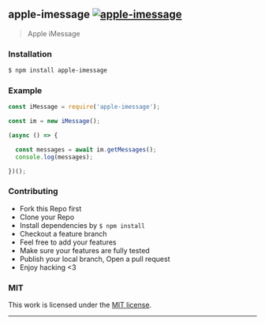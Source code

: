 ## apple-imessage [![apple-imessage](https://img.shields.io/npm/v/apple-imessage.svg)](https://npmjs.org/apple-imessage)

> Apple iMessage

### Installation

```bash
$ npm install apple-imessage
```

### Example

```js
const iMessage = require('apple-imessage');

const im = new iMessage();

(async () => {

  const messages = await im.getMessages();
  console.log(messages);

})();
```

### Contributing
- Fork this Repo first
- Clone your Repo
- Install dependencies by `$ npm install`
- Checkout a feature branch
- Feel free to add your features
- Make sure your features are fully tested
- Publish your local branch, Open a pull request
- Enjoy hacking <3

### MIT

This work is licensed under the [MIT license](./LICENSE).

---